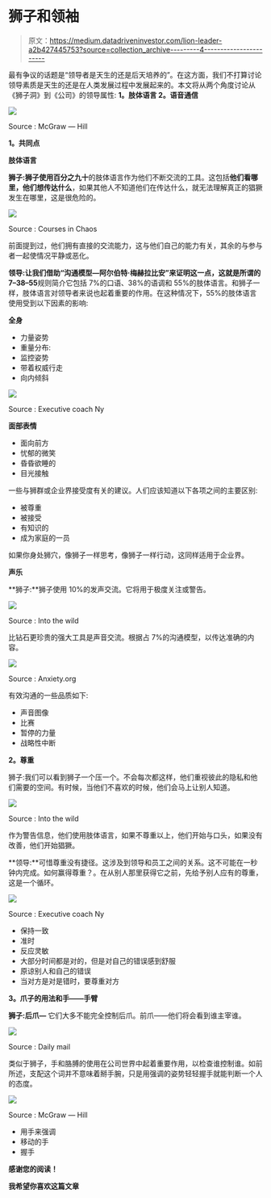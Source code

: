# 狮子和领袖

> 原文：<https://medium.datadriveninvestor.com/lion-leader-a2b427445753?source=collection_archive---------4----------------------->

最有争议的话题是“领导者是天生的还是后天培养的”。在这方面，我们不打算讨论领导素质是天生的还是在人类发展过程中发展起来的。本文将从两个角度讨论从《狮子洞》到《公司》的领导属性: **1。肢体语言 2。语音通信**

![](img/26f5a02e70bada7c01a3ab57b482c2ea.png)

Source : McGraw — Hill

**1。共同点**

**肢体语言**

**狮子:**狮子使用**百分之九十**的肢体语言作为他们不断交流的工具。这包括**他们看哪里，他们想传达什么**，如果其他人不知道他们在传达什么，就无法理解真正的猖獗发生在哪里，这是很危险的。

![](img/dfb380c31e26779e7a2b7ab5c7dd897f.png)

Source : Courses in Chaos

前面提到过，他们拥有直接的交流能力，这与他们自己的能力有关，其余的与参与者一起使情况平静或恶化。

**领导:**让我们借助**“沟通模型—阿尔伯特·梅赫拉比安”**来证明这一点，这就是所谓的**7–38–55**规则简介它包括 7%的口语、38%的语调和 55%的肢体语言。和狮子一样，肢体语言对领导者来说也起着重要的作用。在这种情况下，55%的肢体语言使用受到以下因素的影响:

**全身**

*   力量姿势
*   重量分布:
*   监控姿势
*   带着权威行走
*   向内倾斜

![](img/90cf6b34e604b87b2904615223d0a915.png)

Source : Executive coach Ny

**面部表情**

*   面向前方
*   忧郁的微笑
*   昏昏欲睡的
*   目光接触

一些与狮群或企业界接受度有关的建议。人们应该知道以下各项之间的主要区别:

*   被尊重
*   被接受
*   有知识的
*   成为家庭的一员

如果你身处狮穴，像狮子一样思考，像狮子一样行动，这同样适用于企业界。

**声乐**

**狮子:**狮子使用 10%的发声交流。它将用于极度关注或警告。

![](img/4d54006e4f8143cb816e2d77e6d4138b.png)

Source : Into the wild

比钻石更珍贵的强大工具是声音交流。根据占 7%的沟通模型，以传达准确的内容。

![](img/0178b655a5db625b952f497d8052b4e4.png)

Source : Anxiety.org

有效沟通的一些品质如下:

*   声音图像
*   比赛
*   暂停的力量
*   战略性中断

**2。尊重**

狮子:我们可以看到狮子一个压一个。不会每次都这样，他们重视彼此的隐私和他们需要的空间。有时候，当他们不喜欢的时候，他们会马上让别人知道。

![](img/aee2eabe6cd7c8afddcd448ae310f517.png)

Source : Into the wild

作为警告信息，他们使用肢体语言，如果不尊重以上，他们开始与口头，如果没有改善，他们开始猖獗。

**领导:**可惜尊重没有捷径。这涉及到领导和员工之间的关系。这不可能在一秒钟内完成。如何赢得尊重？。在从别人那里获得它之前，先给予别人应有的尊重，这是一个循环。

![](img/e5c723bf3201facd1c7e0763464bccae.png)

Source : Executive coach Ny

*   保持一致
*   准时
*   反应灵敏
*   大部分时间都是对的，但是对自己的错误感到舒服
*   原谅别人和自己的错误
*   当对方是对是错时，要尊重对方

**3。爪子的用法和手——手臂**

**狮子:后爪—** 它们大多不能完全控制后爪。前爪——他们将会看到谁主宰谁。

![](img/0edd7aa0c29e3a7624d390e5d796c62e.png)

Source : Daily mail

类似于狮子，手和胳膊的使用在公司世界中起着重要作用，以检查谁控制谁。如前所述，支配这个词并不意味着掰手腕，只是用强调的姿势轻轻握手就能判断一个人的态度。

![](img/775578be7142eef90d325c9c2d3db2d0.png)

Source : McGraw — Hill

*   用手来强调
*   移动的手
*   握手

**感谢您的阅读！**

**我希望你喜欢这篇文章**